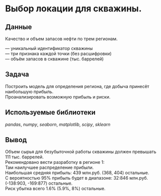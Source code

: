 # Выбор локации для скважины.


## Данные

Качество и объем запасов нефти по трем регионам.   

— уникальный идентификатор скважины  
— три признака каждой точки (без расшифровки)  
— объём запасов в скважине (тыс. баррелей)  

## Задача

Построить модель для определения региона, где добыча принесёт наибольшую прибыль.  
Проанализировать возможную прибыль и риски.       

## Используемые библиотеки
 *pandas*, *numpy*, *seaborn*, *matplotlib*, *scipy*, *sklearn*   
 
## Вывод

Объем сырья для безубыточной работы скважины должен превышать 111 тыс. баррелей.  
Рекомендовано вести разработку в регионе 1:  
Там наилучшее распределение прибыли.  
Наибольшая средняя прибыль: 439 млн.руб. (368, 404) остальные.  
С вероятностью 95% прибыль будет в диапазоне: 32:846 млн.руб. (-138:903, -169:877) остальные.  
Риск убытка всего 1.6% (5.9%, 8%) остальные.  

